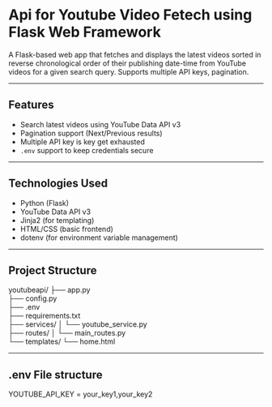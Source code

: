 # Api for Youtube Video Fetech using Flask Web Framework

A Flask-based web app that fetches and displays the latest videos sorted in reverse chronological order of their publishing date-time from YouTube
videos for a given search query. 
Supports multiple API keys, pagination.

*******************************************************

## Features

- Search latest videos using YouTube Data API v3
- Pagination support (Next/Previous results)
- Multiple API key is key get exhausted 
- `.env` support to keep credentials secure

**********************************************************

## Technologies Used

- Python (Flask)
- YouTube Data API v3
- Jinja2 (for templating)
- HTML/CSS (basic frontend)
- dotenv (for environment variable management)

*********************************************************

## Project Structure

youtubeapi/
├── app.py                  
├── config.py               
├── .env                    
├── requirements.txt        
├── services/
│   └── youtube_service.py  
├── routes/
│   └── main_routes.py     
└── templates/
    └── home.html          

*********************************************************

## .env File structure 

YOUTUBE_API_KEY = your_key1,your_key2
